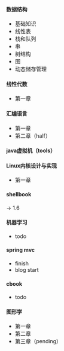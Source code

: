 #### 数据结构
- 基础知识
- 线性表
- 栈和队列
- 串
- 树结构
- 图
- 动态储存管理

#### 线性代数
- 第一章

#### 汇编语言
- 第一章
- 第二章（half）

#### java虚拟机（tools）
#### Linux内核设计与实现
- 第一章

#### shellbook
-> 1.6

#### 机器学习
- todo

#### spring mvc
- finish
- blog start

#### cbook
- todo

#### 图形学
- 第一章
- 第二章
- 第三章（pending）
